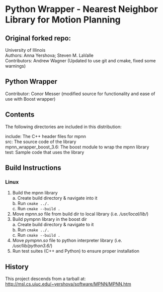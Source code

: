 # Python Wrapper - Nearest Neighbor Library for Motion Planning

## Original forked repo:
University of Illinois  
Authors:  Anna Yershova;
          Steven M. LaValle  
Contributors: Andrew Wagner (Updated to use git and cmake, fixed some warnings)

## Python Wrapper
Contributor: Conor Messer (modified source for functionality and ease of use with Boost wrapper)

## Contents

The following directories are included in this distribution:

include:   The C++ header files for mpnn  
src:       The source code of the library  
mpnn_wrapper_boost_3.6: The boost module to wrap the mpnn library  
test:      Sample code that uses the library

## Build Instructions

### Linux

1. Build the mpnn library  
   a. Create build directory & navigate into it  
   b. Run `cmake ../.`  
   c. Run `cmake --build .`  
2. Move *mpnn.so* file from build dir to local library (i.e. */usr/local/lib/*)  
3. Build pympnn library in the boost dir  
   a. Create build directory & navigate to it  
   b. Run `cmake ../.`  
   c. Run `cmake --build .`  
4. Move *pympnn.so* file to python interpreter library (i.e. */usr/lib/python3.6/*)
5. Run test suites (C++ and Python) to ensure proper installation


## History

This project descends from a tarball at:
http://msl.cs.uiuc.edu/~yershova/software/MPNN/MPNN.htm
